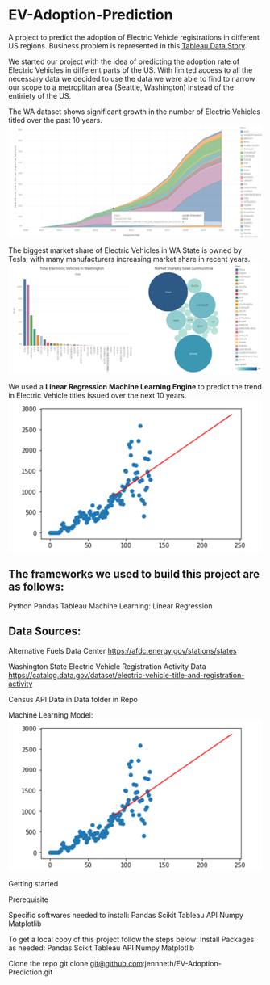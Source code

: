 # EV-Adoption-Prediction
A project to predict the adoption of Electric Vehicle registrations in different US regions.  Business problem is represented in this [Tableau Data Story](https://public.tableau.com/profile/sonny5205#!/vizhome/Project-3_16180781413350/Story1?publish=yes).

We started our project with the idea of predicting the adoption rate of Electric Vehicles in different parts of the US. With limited access to all the necessary data we decided to use the data we were able to find to narrow our scope to a metroplitan area (Seattle, Washington) instead of the entiriety of the US.  

The WA dataset shows significant growth in the number of Electric Vehicles titled over the past 10 years.  
![Adoption Trend of Electric Vehicles Titled in WA State](Images/WA_EV_Adoption_Trend.png)

The biggest market share of Electric Vehicles in WA State is owned by Tesla, with many manufacturers increasing market share in recent years.  
![Market Share of Electric Vehicles Titled in WA State](Images/WA_EV_Titled.png)

We used a **Linear Regression Machine Learning Engine** to predict the trend in Electric Vehicle titles issued over the next 10 years.  
![Linear Regression Model](Images/ml_model.png)


## The frameworks we used to build this project are as follows:

Python Pandas
Tableau
Machine Learning: Linear Regression


## Data Sources:

Alternative Fuels Data Center
https://afdc.energy.gov/stations/states


Washington State Electric Vehicle Registration Activity Data
https://catalog.data.gov/dataset/electric-vehicle-title-and-registration-activity

Census API Data in Data folder in Repo

Machine Learning Model: 
![Linear Regression Model](Images/ml_model.png)

Getting started

Prerequisite

Specific softwares needed to install:
Pandas
Scikit
Tableau
API
Numpy
Matplotlib

To get a local copy of this project follow the steps below:
Install Packages as needed:
Pandas
Scikit
Tableau
API
Numpy
Matplotlib

Clone the repo
git clone git@github.com:jennneth/EV-Adoption-Prediction.git
